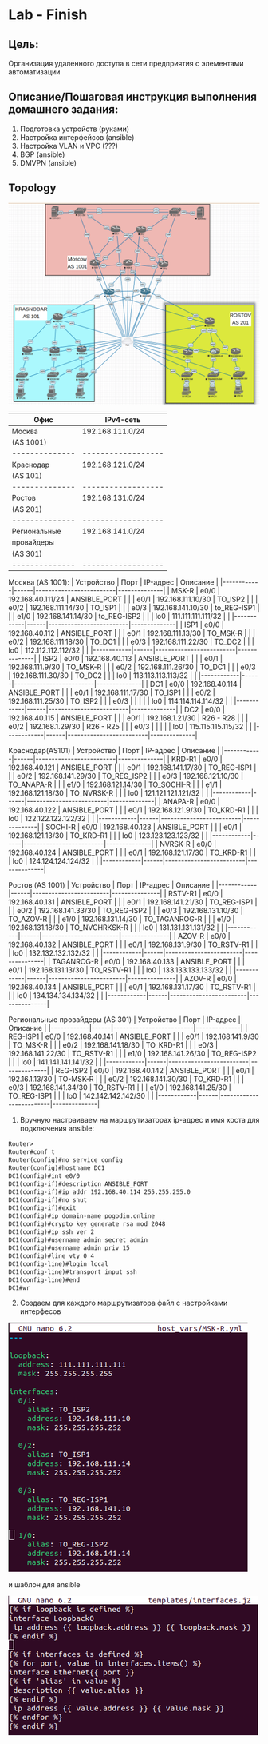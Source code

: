 # Lab - Finish

## Цель:
   
   Организация удаленного доступа в сети предприятия с элементами автоматизации

## Описание/Пошаговая инструкция выполнения домашнего задания:

1. Подготовка устройств (руками)
2. Настройка интерфейсов (ansible)
3. Настройка VLAN и VPC  (???) 
4. BGP (ansible)
5. DMVPN (ansible)
   

## Topology

![](img/topology.png)

| Офис         | IPv4-сеть        |
|--------------|------------------|
| Москва       | 192.168.111.0/24 |
| (AS 1001)    |                  |
|--------------|------------------|
| Краснодар    | 192.168.121.0/24 |
| (AS 101)     |                  |
|--------------|------------------|
| Ростов       | 192.168.131.0/24 |
| (AS 201)     |                  |
|--------------|------------------|
| Региональные | 192.168.141.0/24 |
| провайдеры   |                  |
| (AS 301)     |                  |
|--------------|------------------|

Москва (AS 1001):
| Устройство | Порт | IP-адрес                | Описание     |
|------------|------|-------------------------|--------------|
| MSK-R      | e0/0 | 192.168.40.111/24       | ANSIBLE_PORT |
|            | e0/1 | 192.168.111.10/30       | TO_ISP2      |
|            | e0/2 | 192.168.111.14/30       | TO_ISP1      |
|            | e0/3 | 192.168.141.10/30       | to_REG-ISP1  |
|            | e1/0 | 192.168.141.14/30       | to_REG-ISP2  |
|            | lo0  | 111.111.111.111/32      |              |
|------------|------|-------------------------|--------------|
| ISP1       | e0/0 | 192.168.40.112          | ANSIBLE_PORT |
|            | e0/1 | 192.168.111.13/30       | TO_MSK-R     |
|            | e0/2 | 192.168.111.18/30       | TO_DC1       |
|            | e0/3 | 192.168.111.22/30       | TO_DC2       |
|            | lo0  | 112.112.112.112/32      |              |
|------------|------|-------------------------|--------------|
| ISP2       | e0/0 | 192.168.40.113          | ANSIBLE_PORT |
|            | e0/1 | 192.168.111.9/30        | TO_MSK-R     |
|            | e0/2 | 192.168.111.26/30       | TO_DC1       |
|            | e0/3 | 192.168.111.30/30       | TO_DC2       |
|            | lo0  | 113.113.113.113/32      |              |
|------------|------|-------------------------|--------------|
| DC1        | e0/0 | 192.168.40.114          | ANSIBLE_PORT |
|            | e0/1 | 192.168.111.17/30       | TO_ISP1      |
|            | e0/2 | 192.168.111.25/30       | TO_ISP2      |
|            | e0/3 |                         |              |
|            | lo0  | 114.114.114.114/32      |              |
|------------|------|-------------------------|--------------|
| DC2        | e0/0 | 192.168.40.115          | ANSIBLE_PORT |
|            | e0/1 | 192.168.1.21/30         | R26 - R28    |
|            | e0/2 | 192.168.1.29/30         | R26 - R25    |
|            | e0/3 |                         |              |
|            | lo0  | 115.115.115.115/32      |              |
|------------|------|-------------------------|--------------|

Краснодар(AS101)
| Устройство | Порт | IP-адрес                | Описание     |
|------------|------|-------------------------|--------------|
| KRD-R1     | e0/0 | 192.168.40.121          | ANSIBLE_PORT |
|            | e0/1 | 192.168.141.17/30       | TO_REG-ISP1  |
|            | e0/2 | 192.168.141.29/30       | TO_REG_ISP2  |
|            | e0/3 | 192.168.121.10/30       | TO_ANAPA-R   |
|            | e1/0 | 192.168.121.14/30       | TO_SOCHI-R   |
|            | e1/1 | 192.168.121.18/30       | TO_NVRSK-R   |
|            | lo0  | 121.121.121.121/32      |              |
|------------|------|-------------------------|--------------|
| ANAPA-R    | e0/0 | 192.168.40.122          | ANSIBLE_PORT |
|            | e0/1 | 192.168.121.9/30        | TO_KRD-R1    |
|            | lo0  | 122.122.122.122/32      |              |
|------------|------|-------------------------|--------------|
| SOCHI-R    | e0/0 | 192.168.40.123          | ANSIBLE_PORT |
|            | e0/1 | 192.168.121.13/30       | TO_KRD-R1    |
|            | lo0  | 123.123.123.123/32      |              |
|------------|------|-------------------------|--------------|
| NVRSK-R    | e0/0 | 192.168.40.124          | ANSIBLE_PORT |
|            | e0/1 | 192.168.121.17/30       | TO_KRD-R1    |
|            | lo0  | 124.124.124.124/32      |              |
|------------|------|-------------------------|--------------|


Ростов (AS 1001)
| Устройство | Порт | IP-адрес               | Описание      |
|------------|------|------------------------|---------------|
| RSTV-R1    | e0/0 | 192.168.40.131         | ANSIBLE_PORT  |
|            | e0/1 | 192.168.141.21/30      | TO_REG-ISP1   |
|            | e0/2 | 192.168.141.33/30      | TO_REG-ISP2   |
|            | e0/3 | 192.168.131.10/30      | TO_AZOV-R     |
|            | e1/0 | 192.168.131.14/30      | TO_TAGANROG-R |
|            | e1/0 | 192.168.131.18/30      | TO_NVCHRKSK-R |
|            | lo0  | 131.131.131.131/32     |               |
|------------|------|------------------------|---------------|
| AZOV-R     | e0/0 | 192.168.40.132         | ANSIBLE_PORT  |
|            | e0/1 | 192.168.131.9/30       | TO_RSTV-R1    |
|            | lo0  | 132.132.132.132/32     |               |
|------------|------|------------------------|---------------|
| TAGANROG-R | e0/0 | 192.168.40.133         | ANSIBLE_PORT  |
|            | e0/1 | 192.168.131.13/30      | TO_RSTV-R1    |
|            | lo0  | 133.133.133.133/32     |               |      |------------|------|------------------------|---------------|
| AZOV-R     | e0/0 | 192.168.40.134         | ANSIBLE_PORT  |
|            | e0/1 | 192.168.131.17/30      | TO_RSTV-R1    |
|            | lo0  | 134.134.134.134/32     |               |
|------------|------|------------------------|---------------|

Региональные провайдеры (AS 301)
| Устройство | Порт | IP-адрес                | Описание     |
|------------|------|-------------------------|--------------|
| REG-ISP1   | e0/0 | 192.168.40.141          | ANSIBLE_PORT |
|            | e0/1 | 192.168.141.9/30        | TO_MSK-R     |
|            | e0/2 | 192.168.141.18/30       | TO_KRD-R1    |
|            | e0/3 | 192.168.141.22/30       | TO_RSTV-R1   |
|            | e1/0 | 192.168.141.26/30       | TO_REG-ISP2  |
|            | lo0  | 141.141.141.141/32      |              |
|------------|------|-------------------------|--------------|
| REG-ISP2   | e0/0 | 192.168.40.142          | ANSIBLE_PORT |
|            | e0/1 | 192.16.1.13/30          | TO-MSK-R     |
|            | e0/2 | 192.168.141.30/30       | TO_KRD-R1    |
|            | e0/3 | 192.168.141.34/30       | TO_RSTV-R1   |
|            | e1/0 | 192.168.141.25/30       | TO_REG-ISP1  |
|            | lo0  | 142.142.142.142/30      |              |
|------------|------|-------------------------|--------------|

1. Вручную настраиваем на маршрутизаторах ip-адрес и имя хоста для подключения ansible:

```
Router>
Router#conf t
Router(config)#no service config
Router(config)#hostname DC1
DC1(config)#int e0/0
DC1(config-if)#description ANSIBLE_PORT
DC1(config-if)#ip addr 192.168.40.114 255.255.255.0
DC1(config-if)#no shut
DC1(config-if)#exit
DC1(config)#ip domain-name pogodin.online
DC1(config)#crypto key generate rsa mod 2048
DC1(config)#ip ssh ver 2
DC1(config)#username admin secret admin
DC1(config)#username admin priv 15
DC1(config)#line vty 0 4
DC1(config-line)#login local
DC1(config-line)#transport input ssh
DC1(config-line)#end
DC1#wr
```

2. Создаем для каждого маршрутизатора файл с настройками интерфесов

![](img/host_vars.png)

   и шаблон для ansible

![](img/interfaces_template.png)
   


